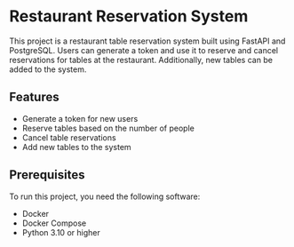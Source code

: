 # Restaurant Reservation System

This project is a restaurant table reservation system built using FastAPI and PostgreSQL. Users can generate a token and use it to reserve and cancel reservations for tables at the restaurant. Additionally, new tables can be added to the system.

## Features

- Generate a token for new users
- Reserve tables based on the number of people
- Cancel table reservations
- Add new tables to the system

## Prerequisites

To run this project, you need the following software:

- Docker
- Docker Compose
- Python 3.10 or higher
